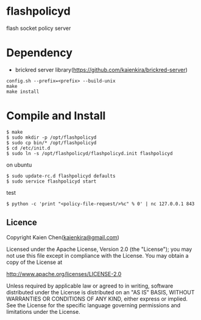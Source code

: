 flashpolicyd
============
flash socket policy server

Dependency
==========
* brickred server library(https://github.com/kaienkira/brickred-server)
```
config.sh --prefix=<prefix> --build-unix
make
make install
```

Compile and Install
===================
```
$ make
$ sudo mkdir -p /opt/flashpolicyd
$ sudo cp bin/* /opt/flashpolicyd
$ cd /etc/init.d
$ sudo ln -s /opt/flashpolicyd/flashpolicyd.init flashpolicyd
```
on ubuntu
```
$ sudo update-rc.d flashpolicyd defaults
$ sudo service flashpolicyd start
```

test
```
$ python -c 'print "<policy-file-request/>%c" % 0' | nc 127.0.0.1 843
```

Licence
-------
Copyright Kaien Chen(kaienkira@gmail.com)

Licensed under the Apache License, Version 2.0 (the "License");
you may not use this file except in compliance with the License.
You may obtain a copy of the License at

http://www.apache.org/licenses/LICENSE-2.0

Unless required by applicable law or agreed to in writing, software
distributed under the License is distributed on an "AS IS" BASIS,
WITHOUT WARRANTIES OR CONDITIONS OF ANY KIND, either express or implied.
See the License for the specific language governing permissions and
limitations under the License.
